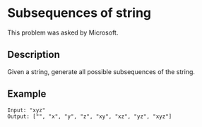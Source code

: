 # Subsequences of string

This problem was asked by Microsoft.

## Description

Given a string, generate all possible subsequences of the string.

## Example
```
Input: "xyz"
Output: ["", "x", "y", "z", "xy", "xz", "yz", "xyz"]
```
